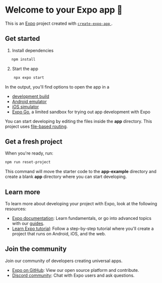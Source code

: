 # Welcome to your Expo app 👋

This is an [Expo](https://expo.dev) project created with [ `create-expo-app` ](https://www.npmjs.com/package/create-expo-app).

## Get started

1. Install dependencies

```bash
   npm install
   ```

2. Start the app

```bash
    npx expo start
   ```

In the output, you'll find options to open the app in a

* [development build](https://docs.expo.dev/develop/development-builds/introduction/)
* [Android emulator](https://docs.expo.dev/workflow/android-studio-emulator/)
* [iOS simulator](https://docs.expo.dev/workflow/ios-simulator/)
* [Expo Go](https://expo.dev/go), a limited sandbox for trying out app development with Expo

You can start developing by editing the files inside the **app** directory. This project uses [file-based routing](https://docs.expo.dev/router/introduction).

## Get a fresh project

When you're ready, run:

```bash
npm run reset-project
```

This command will move the starter code to the **app-example** directory and create a blank **app** directory where you can start developing.

## Learn more

To learn more about developing your project with Expo, look at the following resources:

* [Expo documentation](https://docs.expo.dev/): Learn fundamentals, or go into advanced topics with our [guides](https://docs.expo.dev/guides).
* [Learn Expo tutorial](https://docs.expo.dev/tutorial/introduction/): Follow a step-by-step tutorial where you'll create a project that runs on Android, iOS, and the web.

## Join the community

Join our community of developers creating universal apps.

* [Expo on GitHub](https://github.com/expo/expo): View our open source platform and contribute.
* [Discord community](https://chat.expo.dev): Chat with Expo users and ask questions.
